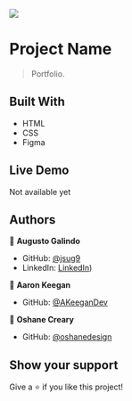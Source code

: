 ![](https://img.shields.io/badge/Microverse-blueviolet)

# Project Name

> Portfolio.


## Built With

- HTML
- CSS
- Figma

## Live Demo

Not available yet

## Authors

👤 **Augusto Galindo**

- GitHub: [@jsug9](https://github.com/jsug9)
- LinkedIn: [LinkedIn](https://www.linkedin.com/in/augustogalindo/))

👤 **Aaron Keegan**

- GitHub: [@AKeeganDev](https://github.com/AKeeganDev)

👤 **Oshane Creary**

- GitHub: [@oshanedesign](https://github.com/oshanedesign)

## Show your support

Give a ⭐️ if you like this project!
